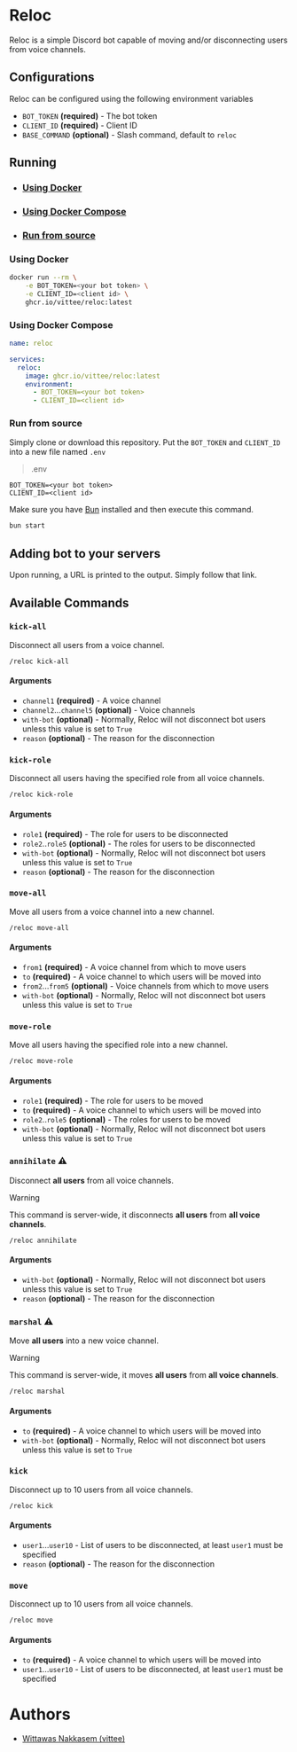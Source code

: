 # Reloc

Reloc is a simple Discord bot capable of moving and/or disconnecting users from voice channels.

## Configurations

Reloc can be configured using the following environment variables

- `BOT_TOKEN` **(required)** - The bot token
- `CLIENT_ID` **(required)** - Client ID
- `BASE_COMMAND` **(optional)** - Slash command, default to `reloc`

## Running

- ### [Using Docker](#using-docker-1)
- ### [Using Docker Compose](#using-docker-compose-1)
- ### [Run from source](#run-from-source-1)

### Using Docker
```sh
docker run --rm \
    -e BOT_TOKEN=<your bot token> \
    -e CLIENT_ID=<client id> \
    ghcr.io/vittee/reloc:latest
```

### Using Docker Compose
```yaml
name: reloc

services:
  reloc:
    image: ghcr.io/vittee/reloc:latest
    environment:
      - BOT_TOKEN=<your bot token>
      - CLIENT_ID=<client id>
```

### Run from source
Simply clone or download this repository. Put the `BOT_TOKEN` and `CLIENT_ID` into a new file named `.env`

> .env
```
BOT_TOKEN=<your bot token>
CLIENT_ID=<client id>
```

Make sure you have [Bun](https://bun.sh/) installed and then execute this command.

```sh
bun start
```

## Adding bot to your servers
Upon running, a URL is printed to the output. Simply follow that link.

## Available Commands

### `kick-all`
Disconnect all users from a voice channel.

```
/reloc kick-all
```

#### Arguments
- `channel1` **(required)** - A voice channel
- `channel2`...`channel5` **(optional)** - Voice channels
- `with-bot` **(optional)** - Normally, Reloc will not disconnect bot users unless this value is set to `True`
- `reason` **(optional)** - The reason for the disconnection

### `kick-role`
Disconnect all users having the specified role from all voice channels.

```
/reloc kick-role
```

#### Arguments
- `role1` **(required)** - The role for users to be disconnected
- `role2`..`role5` **(optional)** - The roles for users to be disconnected
- `with-bot` **(optional)** - Normally, Reloc will not disconnect bot users unless this value is set to `True`
- `reason` **(optional)** - The reason for the disconnection

### `move-all`
Move all users from a voice channel into a new channel.

```
/reloc move-all
```

#### Arguments
- `from1` **(required)** - A voice channel from which to move users
- `to` **(required)** - A voice channel to which users will be moved into
- `from2`...`from5` **(optional)** - Voice channels from which to move users
- `with-bot` **(optional)** - Normally, Reloc will not disconnect bot users unless this value is set to `True`

### `move-role`
Move all users having the specified role into a new channel.

```
/reloc move-role
```

#### Arguments
- `role1` **(required)** - The role for users to be moved
- `to` **(required)** - A voice channel to which users will be moved into
- `role2`..`role5` **(optional)** - The roles for users to be moved
- `with-bot` **(optional)** - Normally, Reloc will not disconnect bot users unless this value is set to `True`

### `annihilate` :warning:
Disconnect **all users** from all voice channels.

> [!WARNING]
> This command is server-wide, it disconnects **all users** from **all voice channels**.

```
/reloc annihilate
```

#### Arguments
- `with-bot` **(optional)** - Normally, Reloc will not disconnect bot users unless this value is set to `True`
- `reason` **(optional)** - The reason for the disconnection

### `marshal` :warning:
Move **all users** into a new voice channel.

> [!WARNING]
> This command is server-wide, it moves **all users** from **all voice channels**.

```
/reloc marshal
```

#### Arguments
- `to` **(required)** - A voice channel to which users will be moved into
- `with-bot` **(optional)** - Normally, Reloc will not disconnect bot users unless this value is set to `True`

### `kick`
Disconnect up to 10 users from all voice channels.

```
/reloc kick
```

#### Arguments
- `user1`...`user10`  - List of users to be disconnected, at least `user1` must be specified
- `reason` **(optional)** - The reason for the disconnection

### `move`
Disconnect up to 10 users from all voice channels.

```
/reloc move
```

#### Arguments
- `to` **(required)** - A voice channel to which users will be moved into
- `user1`...`user10`  - List of users to be disconnected, at least `user1` must be specified

# Authors
- [Wittawas Nakkasem (vittee)](https://github.com/vittee)
